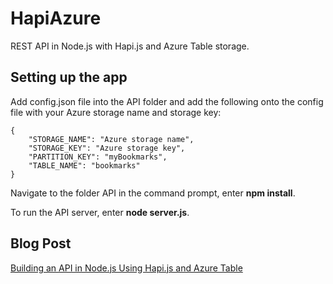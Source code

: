 HapiAzure
=========

REST API in Node.js with Hapi.js and Azure Table storage.

## Setting up the app

Add config.json file into the API folder and add the following onto the config file with your Azure storage name and storage key:

```
{
    "STORAGE_NAME": "Azure storage name",
    "STORAGE_KEY": "Azure storage key",
    "PARTITION_KEY": "myBookmarks",
    "TABLE_NAME": "bookmarks"
}
```

Navigate to the folder API in the command prompt, enter **npm install**.

To run the API server, enter **node server.js**.

## Blog Post 

[Building an API in Node.js Using Hapi.js and Azure Table](http://weblogs.asp.net/shijuvarghese/archive/2014/04/11/building-an-api-in-node-js-using-hapi-js-and-azure-table.aspx)
 
